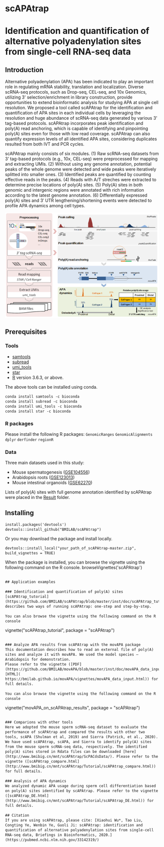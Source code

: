 # scAPAtrap
# Identification and quantification of alternative polyadenylation sites from single-cell RNA-seq data

## Introduction
Alternative polyadenylation (APA) has been indicated to play an important role in regulating mRNA stability, translation and localization. Diverse scRNA-seq protocols, such as Drop-seq, CEL-seq, and 10x Genomics, utilizing 3' selection/enrichment in library construction, provide opportunities to extend bioinformatic analysis for studying APA at single cell resolution. We proposed a tool called scAPAtrap for the identification and quantification of APA sites in each individual cells by leveraging the resolution and huge abundance of scRNA-seq data generated by various 3' tag-based protocols. scAPAtrap incorporates peak identification and poly(A) read anchoring, which is capable of identifying and pinpointing poly(A) sites even for those with low read coverage. scAPAtrap can also quantify expression levels of all identified APA sites, considering duplicates resulted from both IVT and PCR cycles. 

scAPAtrap mainly consists of six modules. (1) Raw scRNA-seq datasets from 3’ tag-based protocols (e.g., 10x, CEL-seq) were preprocessed for mapping and extracting UMIs. (2) Without using any genome annotation, potential peaks of the whole genome were detected and wide peaks were iteratively splitted into smaller ones. (3) Identified peaks are quantified by counting effective reads in the peaks. (4) Reads with A/T streches were extracted to determine precise locations of poly(A) sites. (5) Poly(A) sites in both genomic and intergenic regions were annotated with rich information according to the latest genome annotation. (6) Differentially expressed poly(A) sites and 3′ UTR lengthening/shortening events were detected to profile APA dynamics among cell types.

![avatar](https://github.com/BMILAB/scAPAtrap/blob/master/imgs/scAPAtrap_pipeline.png)

## Prerequisites
### Tools
* [samtools](http://www.htslib.org/download/)
* [subread](http://subread.sourceforge.net/)
* [umi_tools](https://github.com/CGATOxford/UMI-tools/blob/master/doc/QUICK_START.md)
* [star](https://github.com/alexdobin/STAR)
* [R](https://cloud.r-project.org/) version 3.6.3, or above.

The above tools can be installed using conda.
```
conda install samtools -c bioconda
conda install subread -c bioconda
conda install umi_tools -c bioconda
conda install star -c bioconda
```
### R packages
Please install the following R packages:
``GenomicRanges`` ``GenomicAlignments`` ``dplyr`` ``derfinder`` ``regionR``

### Data
Three main datasets used in this study:
* Mouse spermatogenesis ([GSE104556](https://www.ncbi.nlm.nih.gov/geo/query/acc.cgi?acc=GSE104556))
* Arabidopsis roots ([GSE123013](https://www.ncbi.nlm.nih.gov/geo/query/acc.cgi?acc=GSE123013))
* Mouse intestinal organoids ([GSE62270](https://www.ncbi.nlm.nih.gov/geo/query/acc.cgi?acc=GSE62270))

Lists of poly(A) sites with full genome annotation identified by scAPAtrap were placed in the [Result](https://github.com/BMILAB/scAPAtrap/tree/refer/Result) folder.

## Installing
```
install.packages('devtools')
devtools::install_github("BMILAB/scAPAtrap")
```

Or you may download the package and install locally.
```
devtools::install_local("your_path_of_scAPAtrap-master.zip", build_vignettes = TRUE)
```

When the package is installed,  you can browse the vignette using the following command on the R console.
browseVignettes('scAPAtrap')
```

## Application examples

### Identification and quantification of poly(A) sites 
[scAPAtrap_tutorial](https://github.com/BMILAB/scAPAtrap/blob/master/inst/doc/scAPAtrap_tutorial.html) describes two ways of running scAPAtrap: one-step and step-by-step. 

You can also browse the vignette using the following command on the R console
```
vignette("scAPAtrap_tutorial", package = "scAPAtrap")
```

### Analyze APA results from scAPAtrap with the movAPA package
This documentation describes how to read an external file of poly(A) sites and analyze it with movAPA. We used the model species – Arabidopsis for demonstration.
Please refer to the vignette ([PDF](https://github.com/BMILAB/movAPA/blob/master/inst/doc/movAPA_data_input.pdf), [HTML]( https://bmilab.github.io/movAPA/vignettes/movAPA_data_input.html)) for full details. 

You can also browse the vignette using the following command on the R console
```
vignette("movAPA_on_scAPAtrap_results", package = "scAPAtrap")
```

### Comparions with other tools 
Here we adopted the mouse sperm scRNA-seq dataset to evaluate the performance of scAPAtrap and compared the results with other two tools, scAPA (Shulman et al, 2019) and Sierra (Patrick, et al., 2020). We have used scAPAtrap, scAPA, and Sierra to identify poly(A) sites from the mouse sperm scRNA-seq data, respectively. The identified poly(A) sites stored in Rdata files can be downloaded [here](http://www.bmibig.cn/mnt/scAPAtrap/ScPACdsData/). Please refer to the vignette ([scAPAtrap_compare.html](http://www.bmibig.cn/mnt/scAPAtrap/Tutorial/scAPAtrap_compare.html)) for full details.

### Analysis of APA dynamics
We analyzed dynamic APA usage during sperm cell differentiation based on poly(A) sites identified by scAPAtrap. Please refer to the vignette ([scAPAtrap_DE.html](http://www.bmibig.cn/mnt/scAPAtrap/Tutorial/scAPAtrap_DE.html)) for full details.

## Citation
If you are using scAPAtrap, please cite: [Xiaohui Wu*, Tao Liu, Congting Ye, Wenbin Ye, Guoli Ji: scAPAtrap: identification and quantification of alternative polyadenylation sites from single-cell RNA-seq data, Briefings in Bioinformatics, 2020.](https://pubmed.ncbi.nlm.nih.gov/33142319/)
